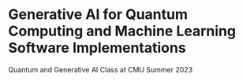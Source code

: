 # Generative AI for Quantum Computing and Machine Learning Software Implementations 
Quantum and Generative AI Class at CMU Summer 2023
